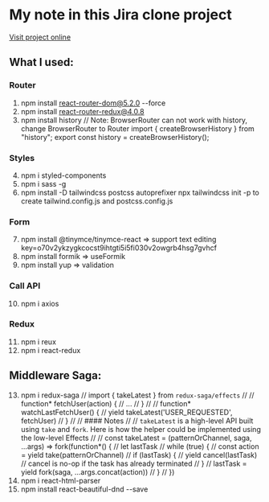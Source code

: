 # My note in this Jira clone project 
[Visit project online](https://deploy-jira-clone.herokuapp.com)
## What I used:

### Router
1. npm install react-router-dom@5.2.0 --force
2. npm install react-router-redux@4.0.8
3. npm install history
// Note: 
BrowserRouter can not work with history, change BrowserRouter to Router
import { createBrowserHistory } from "history";
export const history = createBrowserHistory();
### Styles
4. npm i styled-components
5. npm i sass -g
6. npm install -D tailwindcss postcss autoprefixer
  npx tailwindcss init -p to create tailwind.config.js and postcss.config.js
### Form
7. npm install @tinymce/tinymce-react => support text editing key=o70v2ykzygkcocst9ihtgti5i5fi030v2owgrb4hsg7gvhcf
8. npm install formik => useFormik
9. npm install yup => validation
### Call API
10. npm i axios
### Redux
11. npm i reux
12. npm i react-redux
## Middleware Saga:
13. npm i redux-saga
//    import { takeLatest } from `redux-saga/effects`
//
//    function* fetchUser(action) {
//      ...
//    }
//
//    function* watchLastFetchUser() {
//      yield takeLatest('USER_REQUESTED', fetchUser)
//    }
//
// #### Notes
//
// `takeLatest` is a high-level API built using `take` and `fork`. Here is how the helper could be implemented using the low-level Effects
//
//    const takeLatest = (patternOrChannel, saga, ...args) => fork(function*() {
//      let lastTask
//      while (true) {
//        const action = yield take(patternOrChannel)
//        if (lastTask) {
//          yield cancel(lastTask) // cancel is no-op if the task has already terminated
//        }
//        lastTask = yield fork(saga, ...args.concat(action))
//      }
//    })
14. npm i react-html-parser
15. npm install react-beautiful-dnd --save
